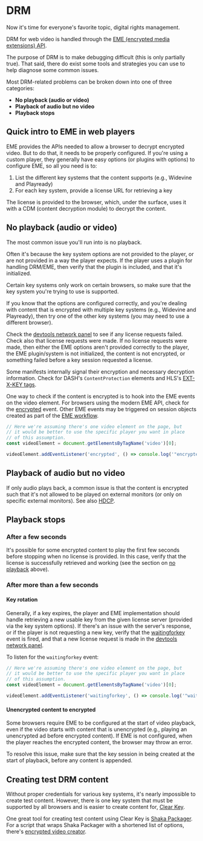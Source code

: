 # DRM

Now it's time for everyone's favorite topic, digital rights management.

DRM for web video is handled through the [EME (encrypted media extensions) API](https://www.w3.org/TR/encrypted-media/).

The purpose of DRM is to make debugging difficult (this is only partially true). That said, there do exist some tools and strategies you can use to help diagnose some common issues.

Most DRM-related problems can be broken down into one of three categories:
* **No playback (audio or video)**
* **Playback of audio but no video**
* **Playback stops**

## Quick intro to EME in web players

EME provides the APIs needed to allow a browser to decrypt encrypted video. But to do that, it needs to be properly configured. If you're using a custom player, they generally have easy options (or plugins with options) to configure EME, so all you need is to:

1. List the different key systems that the content supports (e.g., Widevine and Playready)
2. For each key system, provide a license URL for retrieving a key

The license is provided to the browser, which, under the surface, uses it with a CDM (content decryption module) to decrypt the content.

## No playback (audio or video)

The most common issue you'll run into is no playback.

Often it's because the key system options are not provided to the player, or are not provided in a way the player expects. If the player uses a plugin for handling DRM/EME, then verify that the plugin is included, and that it's initialized.

Certain key systems only work on certain browsers, so make sure that the key system you're trying to use is supported.

If you know that the options are configured correctly, and you're dealing with content that is encrypted with multiple key systems (e.g., Widevine and Playready), then try one of the other key systems (you may need to use a different browser).

Check the [devtools network panel](devtools-network) to see if any license requests failed. Check also that license requests were made. If no license requests were made, then either the EME options aren't provided correctly to the player, the EME plugin/system is not initialized, the content is not encrypted, or something failed before a key session requested a license.

Some manifests internally signal their encryption and necessary decryption information. Check for DASH's `ContentProtection` elements and HLS's [EXT-X-KEY tags](https://datatracker.ietf.org/doc/html/draft-pantos-hls-rfc8216bis-10#section-4.4.4.4).

One way to check if the content is encrypted is to hook into the EME events on the video element. For browsers using the modern EME API, check for the [encrypted](https://www.w3.org/TR/encrypted-media/#dom-htmlmediaelement-onencrypted) event. Other EME events may be triggered on session objects created as part of the [EME workflow](https://www.w3.org/TR/encrypted-media/#examples).

```javascript
// Here we're assuming there's one video element on the page, but
// it would be better to use the specific player you want in place
// of this assumption.
const videoElement = document.getElementsByTagName('video')[0];

videoElement.addEventListener('encrypted', () => console.log('"encrypted" event fired'));
```
## Playback of audio but no video

If only audio plays back, a common issue is that the content is encrypted such that it's not allowed to be played on external monitors (or only on specific external monitors). See also [HDCP](https://en.wikipedia.org/wiki/High-bandwidth_Digital_Content_Protection).

## Playback stops

### After a few seconds

It's possible for some encrypted content to play the first few seconds before stopping when no license is provided. In this case, verify that the license is successfully retrieved and working (see the section on [no playback](#no-playback-audio-or-video) above).

### After more than a few seconds

#### Key rotation

Generally, if a key expires, the player and EME implementation should handle retrieving a new usable key from the given license server (provided via the key system options). If there's an issue with the server's response, or if the player is not requesting a new key, verify that the [waitingforkey](https://www.w3.org/TR/encrypted-media/#dom-htmlmediaelement-onwaitingforkey) event is fired, and that a new license request is made in the [devtools network panel](devtools-network).

To listen for the `waitingforkey` event:

```javascript
// Here we're assuming there's one video element on the page, but
// it would be better to use the specific player you want in place
// of this assumption.
const videoElement = document.getElementsByTagName('video')[0];

videoElement.addEventListener('waitingforkey', () => console.log('"waitingforkey" event fired'));
```

#### Unencrypted content to encrypted

Some browsers require EME to be configured at the start of video playback, even if the video starts with content that is unencrypted (e.g., playing an unencrypted ad before encrypted content). If EME is not configured, when the player reaches the encrypted content, the browser may throw an error.

To resolve this issue, make sure that the key session in being created at the start of playback, before any content is appended.

## Creating test DRM content

Without proper credentials for various key systems, it's nearly impossible to create test content. However, there is one key system that must be supported by all browsers and is easier to create content for, [Clear Key](https://www.w3.org/TR/encrypted-media/#clear-key).

One great tool for creating test content using Clear Key is [Shaka Packager](https://github.com/google/shaka-packager). For a script that wraps Shaka Packager with a shortened list of options, there's [encrypted video creator](https://github.com/gesinger/encrypted-video-creator).
